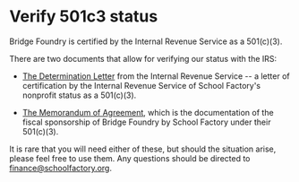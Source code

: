 # Verify 501c3 status

Bridge Foundry is certified by the Internal Revenue Service as a 501(c)(3).

There are two documents that allow for verifying our status with the IRS:

- [The Determination Letter](../documents/501c3_determination_letter.jpg) from the Internal Revenue Service -- a letter of certification by the Internal Revenue Service of School Factory's nonprofit status as a 501(c)(3).

- [The Memorandum of Agreement](../documents/bridgefoundry_supportmoa.pdf), which is the documentation of the fiscal sponsorship of Bridge Foundry by School Factory under their 501(c)(3).

It is rare that you will need either of these, but should the situation arise, please feel free to use them. Any questions should be directed to finance@schoolfactory.org.
